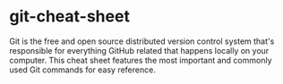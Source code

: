 # git-cheat-sheet
Git is the free and open source distributed version control system that's responsible for everything GitHub related that happens locally on your computer. This cheat sheet features the most important and commonly used Git commands for easy reference.
